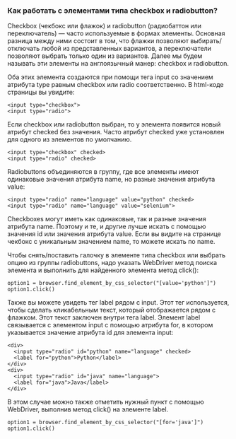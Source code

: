 ### Как работать с элементами типа checkbox и radiobutton?

Checkbox (чекбокс или флажок) и radiobutton (радиобаттон или переключатель) — часто используемые в формах элементы. Основная разница между ними состоит в том, что флажки позволяют выбирать/отключать любой из представленных вариантов, а переключатели позволяют выбрать только один из вариантов. Далее мы будем называть эти элементы на англоязычный манер: checkbox и radiobutton.

Оба этих элемента создаются при помощи тега input со значением атрибута type равным checkbox или radio соответственно. В html-коде страницы вы увидите:
```
<input type="checkbox">
<input type="radio">
```
Если checkbox или radiobutton выбран, то у элемента появится новый атрибут checked без значения. Часто атрибут checked уже установлен для одного из элементов по умолчанию.
```
<input type="checkbox" checked>
<input type="radio" checked>
```
Radiobuttons объединяются в группу, где все элементы имеют одинаковые значения атрибута name, но разные значения атрибута value:
```
<input type="radio" name="language" value="python" checked>
<input type="radio" name="language" value="selenium">
```
Checkboxes могут иметь как одинаковые, так и разные значения атрибута name. Поэтому и те, и другие лучше искать с помощью значения id или значения атрибута value. Если вы видите на странице чекбокс с уникальным значением name, то можете искать по name.

Чтобы снять/поставить галочку в элементе типа checkbox или выбрать опцию из группы radiobuttons, надо указать WebDriver метод поиска элемента и выполнить для найденного элемента метод click():

```
option1 = browser.find_element_by_css_selector("[value='python']")
option1.click()
```
Также вы можете увидеть тег label рядом с input. Этот тег используется, чтобы сделать кликабельным текст, который отображается рядом с флажком. Этот текст заключен внутри тега label. Элемент label связывается с элементом input с помощью атрибута for, в котором указывается значение атрибута id для элемента input:

```
<div>
  <input type="radio" id="python" name="language" checked>
  <label for="python">Python</label>
</div>
<div>
  <input type="radio" id="java" name="language">
  <label for="java">Java</label>
</div>
```
В этом случае можно также отметить нужный пункт с помощью WebDriver, выполнив метод click() на элементе label.

```
option1 = browser.find_element_by_css_selector("[for='java']")
option1.click()
```




